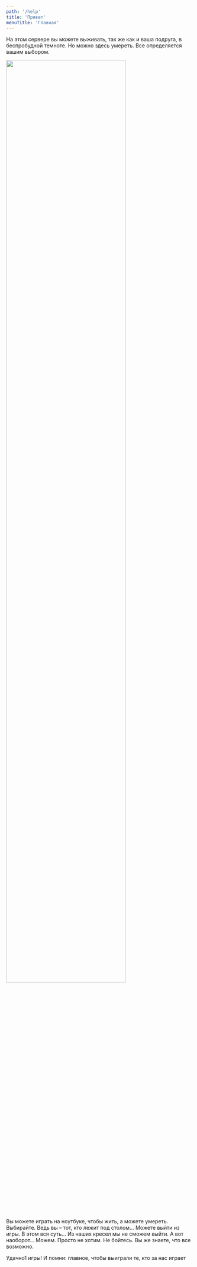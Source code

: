 ```yaml
---
path: '/help'
title: 'Привет'
menuTitle: 'Главная'
---
```


На этом сервере вы можете выживать, так же как и ваша подруга, в беспробудной темноте. Но можно здесь умереть. Все определяется вашим выбором.

<img src="https://media1.tenor.com/images/482c92cd94553c52c9ed52d62686b8a5/tenor.gif?itemid=20058303" width="80%"/>

Вы можете играть на ноутбуке, чтобы жить, а можете умереть. Выбирайте. Ведь вы – тот, кто лежит под столом... Можете выйти из игры. В этом вся суть... Из наших кресел мы не сможем выйти. А вот наоборот... Можем. Просто не хотим. Не бойтесь. Вы же знаете, что все возможно.

Удачно1 игры! И помни: главное, чтобы выиграли те, кто за нас играет